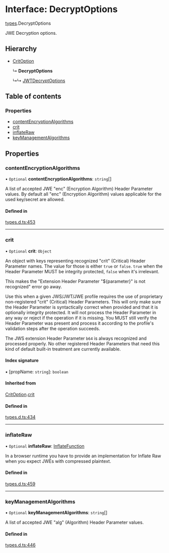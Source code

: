 # Interface: DecryptOptions

[types](../modules/types.md).DecryptOptions

JWE Decryption options.

## Hierarchy

- [CritOption](types.critoption.md)

  ↳ **DecryptOptions**

  ↳↳ [JWTDecryptOptions](jwt_decrypt.jwtdecryptoptions.md)

## Table of contents

### Properties

- [contentEncryptionAlgorithms](types.decryptoptions.md#contentencryptionalgorithms)
- [crit](types.decryptoptions.md#crit)
- [inflateRaw](types.decryptoptions.md#inflateraw)
- [keyManagementAlgorithms](types.decryptoptions.md#keymanagementalgorithms)

## Properties

### contentEncryptionAlgorithms

• `Optional` **contentEncryptionAlgorithms**: `string`[]

A list of accepted JWE "enc" (Encryption Algorithm) Header Parameter values.
By default all "enc" (Encryption Algorithm) values applicable for the used
key/secret are allowed.

#### Defined in

[types.d.ts:453](https://github.com/panva/jose/blob/v3.13.0/src/types.d.ts#L453)

___

### crit

• `Optional` **crit**: `Object`

An object with keys representing recognized "crit" (Critical) Header Parameter
names. The value for those is either `true` or `false`. `true` when the
Header Parameter MUST be integrity protected, `false` when it's irrelevant.

This makes the "Extension Header Parameter "${parameter}" is not recognized"
error go away.

Use this when a given JWS/JWT/JWE profile requires the use of proprietary
non-registered "crit" (Critical) Header Parameters. This will only make sure
the Header Parameter is syntactically correct when provided and that it is
optionally integrity protected. It will not process the Header Parameter in
any way or reject if the operation if it is missing. You MUST still
verify the Header Parameter was present and process it according to the
profile's validation steps after the operation succeeds.

The JWS extension Header Parameter `b64` is always recognized and processed
properly. No other registered Header Parameters that need this kind of
default built-in treatment are currently available.

#### Index signature

▪ [propName: `string`]: `boolean`

#### Inherited from

[CritOption](types.critoption.md).[crit](types.critoption.md#crit)

#### Defined in

[types.d.ts:434](https://github.com/panva/jose/blob/v3.13.0/src/types.d.ts#L434)

___

### inflateRaw

• `Optional` **inflateRaw**: [InflateFunction](types.inflatefunction.md)

In a browser runtime you have to provide an implementation for Inflate Raw
when you expect JWEs with compressed plaintext.

#### Defined in

[types.d.ts:459](https://github.com/panva/jose/blob/v3.13.0/src/types.d.ts#L459)

___

### keyManagementAlgorithms

• `Optional` **keyManagementAlgorithms**: `string`[]

A list of accepted JWE "alg" (Algorithm) Header Parameter values.

#### Defined in

[types.d.ts:446](https://github.com/panva/jose/blob/v3.13.0/src/types.d.ts#L446)
